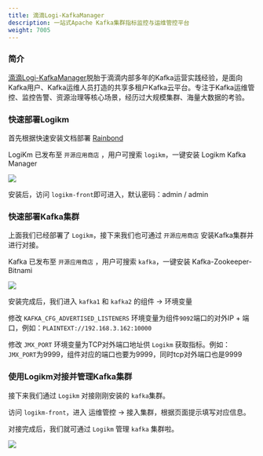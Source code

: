 ```yaml
---
title: 滴滴Logi-KafkaManager
description: 一站式Apache Kafka集群指标监控与运维管控平台
weight: 7005
---
```


### 简介

[滴滴Logi-KafkaManager](https://github.com/didi/LogiKM)脱胎于滴滴内部多年的Kafka运营实践经验，是面向Kafka用户、Kafka运维人员打造的共享多租户Kafka云平台。专注于Kafka运维管控、监控告警、资源治理等核心场景，经历过大规模集群、海量大数据的考验。

### 快速部署Logikm

首先根据快速安装文档部署 [Rainbond](../../quick-start/quick-install/)

LogiKm 已发布至 `开源应用商店` ，用户可搜索 `logikm`，一键安装 Logikm Kafka Manager

![](https://static.goodrain.com/wechat/logikm/install-logikm.png)

安装后，访问 `logikm-front`即可进入，默认密码：admin / admin



### 快速部署Kafka集群

上面我们已经部署了 `Logikm`，接下来我们也可通过 `开源应用商店` 安装Kafka集群并进行对接。

Kafka 已发布至 `开源应用商店` ，用户可搜索 `kafka`，一键安装 Kafka-Zookeeper-Bitnami

![](https://static.goodrain.com/wechat/logikm/install-kafka.png)



安装完成后，我们进入 `kafka1` 和 `kafka2` 的组件 -> 环境变量

修改 `KAFKA_CFG_ADVERTISED_LISTENERS` 环境变量为组件`9092`端口的对外IP + 端口，例如：`PLAINTEXT://192.168.3.162:10000`

修改 `JMX_PORT` 环境变量为TCP对外端口地址供 `Logikm` 获取指标。例如：`JMX_PORT`为9999，组件对应的端口也要为9999，同时tcp对外端口也是9999



### 使用Logikm对接并管理Kafka集群

接下来我们通过 `Logikm` 对接刚刚安装的 `kafka`集群。

访问 `logikm-front`，进入 运维管控 -> 接入集群，根据页面提示填写对应信息。

对接完成后，我们就可通过 `Logikm` 管理 `kafka` 集群啦。

![](https://static.goodrain.com/wechat/logikm/logikm-clusterinfo.png)


